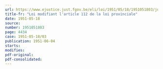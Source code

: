 ```yaml
---
url: https://www.ejustice.just.fgov.be/eli/loi/1951/05/18/1951051803/justel
title-fr: "Loi modifiant l'article 112 de la loi provinciale"
date: 1951-05-18
source:
number: 1951051803
page: 4434
case: 1951-05-18/03
publication: 1951-06-04
starts:
modifies:
pdf-original:
pdf-consolidated:
---
```


